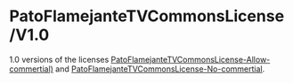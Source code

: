 # PatoFlamejanteTVCommonsLicense/V1.0
1.0 versions of the licenses [PatoFlamejanteTVCommonsLicense-Allow-commertial)](/V1.0/PFTVC-allow-commertial.md) and [PatoFlamejanteTVCommonsLicense-No-commertial](/V1.0/PFTVC-no-commertial.md).
